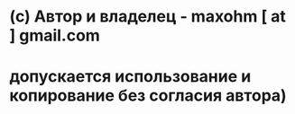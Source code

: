 #
# (c) Автор и владелец -  maxohm [ at ] gmail.com
# допускается использование и копирование без согласия автора)
#
